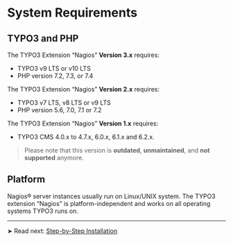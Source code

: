 # System Requirements

## TYPO3 and PHP

The TYPO3 Extension “Nagios” **Version 3.x** requires:

- TYPO3 v9 LTS or v10 LTS
- PHP version 7.2, 7.3, or 7.4

The TYPO3 Extension “Nagios” **Version 2.x** requires:

- TYPO3 v7 LTS, v8 LTS or v9 LTS
- PHP version 5.6, 7.0, 7.1 or 7.2

The TYPO3 Extension “Nagios” **Version 1.x** requires:

- TYPO3 CMS 4.0.x to 4.7.x, 6.0.x, 6.1.x and 6.2.x.

> Please note that this version is **outdated**, **unmaintained**, and **not supported** anymore.

## Platform

Nagios® server instances usually run on Linux/UNIX system. The TYPO3 extension “Nagios” is platform-independent and works on all operating systems TYPO3 runs on.

---

➤ Read next: [Step-by-Step Installation](../StepByStep/Index.md)
